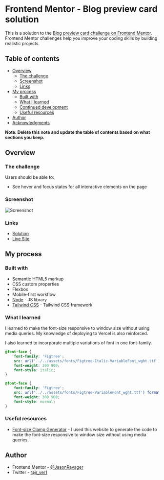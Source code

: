 # Frontend Mentor - Blog preview card solution

This is a solution to the [Blog preview card challenge on Frontend Mentor](https://www.frontendmentor.io/challenges/blog-preview-card-ckPaj01IcS). Frontend Mentor challenges help you improve your coding skills by building realistic projects. 

## Table of contents

- [Overview](#overview)
  - [The challenge](#the-challenge)
  - [Screenshot](#screenshot)
  - [Links](#links)
- [My process](#my-process)
  - [Built with](#built-with)
  - [What I learned](#what-i-learned)
  - [Continued development](#continued-development)
  - [Useful resources](#useful-resources)
- [Author](#author)
- [Acknowledgments](#acknowledgments)

**Note: Delete this note and update the table of contents based on what sections you keep.**

## Overview

### The challenge

Users should be able to:

- See hover and focus states for all interactive elements on the page

### Screenshot

![Screenshot](https://i.imgur.com/VSBdaEE.png)

### Links

- [Solution](https://github.com/JasonRavager/blog-preview-card)
- [Live Site](https://blog-preview-card-flax.vercel.app/)

## My process

### Built with

- Semantic HTML5 markup
- CSS custom properties
- Flexbox
- Mobile-first workflow
- [Node](https://nodejs.org/en) - JS library
- [Tailwind CSS](https://tailwindcss.com/) - Tailwind CSS framework

### What I learned

I learned to make the font-size responsive to window size without using media queries. My knowledge of deploying to Vercel is also reinforced.

I also learned to incorporate multiple variations of font in one font-family.

```css
@font-face {
    font-family: 'Figtree';
    src: url('../../assets/fonts/Figtree-Italic-VariableFont_wght.ttf') format('truetype');
    font-weight: 300 900;
    font-style: italic;
}

@font-face {
    font-family: 'Figtree';
    src: url('../../assets/fonts/Figtree-VariableFont_wght.ttf') format('truetype');
    font-weight: 300 900;
    font-style: normal;
}
```

### Useful resources

- [Font-size Clamp Generator](https://clamp.font-size.app/?config=eyJyb290IjoiMTYiLCJtaW5XaWR0aCI6IjM3NXB4IiwibWF4V2lkdGgiOiIxNDQwcHgiLCJtaW5Gb250U2l6ZSI6IjEycHgiLCJtYXhGb250U2l6ZSI6IjE0cHgifQ%3D%3D) - I used this website to generate the code to make the font-size responsive to window size without using media queries.

## Author

- Frontend Mentor - [@JasonRavager](https://www.frontendmentor.io/profile/JasonRavager)
- Twitter - [@jr_ver1](https://www.twitter.com/yourusername)